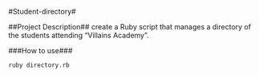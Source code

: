#Student-directory#

##Project Description##
create a Ruby script that manages a directory of the students attending “Villains Academy”.

###How to use###
```
ruby directory.rb
```